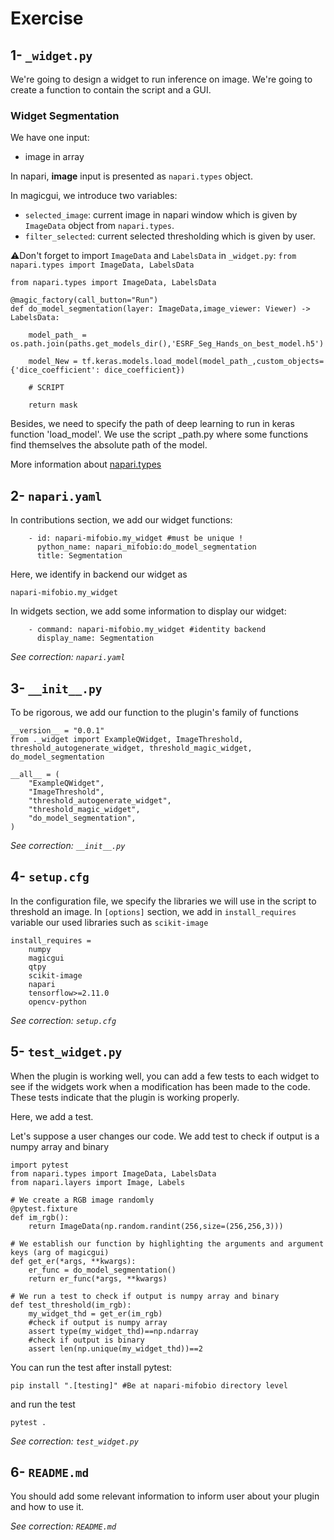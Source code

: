 # Exercise

## 1- `_widget.py`

We're going to design a widget to run inference on image. We're going to create a function to contain the script and a GUI.

### Widget Segmentation

We have one input:
- image in array

In napari, **image** input is presented as `napari.types` object.

In magicgui, we introduce two variables:
- `selected_image`: current image in napari window which is given by `ImageData` object from `napari.types`.
- `filter_selected`: current selected thresholding which is given by user.

⚠️Don't forget to import `ImageData` and `LabelsData` in `_widget.py`: `from napari.types import ImageData, LabelsData`

```
from napari.types import ImageData, LabelsData

@magic_factory(call_button="Run")
def do_model_segmentation(layer: ImageData,image_viewer: Viewer) -> LabelsData:

    model_path_ = os.path.join(paths.get_models_dir(),'ESRF_Seg_Hands_on_best_model.h5')

    model_New = tf.keras.models.load_model(model_path_,custom_objects={'dice_coefficient': dice_coefficient})

    # SCRIPT

    return mask
```

Besides, we need to specify the path of deep learning to run in keras function 'load_model'. We use the script _path.py where some functions find themselves the absolute path of the model.

More information about [napari.types](https://napari.org/stable/api/napari.types.html)

## 2- `napari.yaml`

In contributions section, we add our widget functions:
```
    - id: napari-mifobio.my_widget #must be unique !
      python_name: napari_mifobio:do_model_segmentation
      title: Segmentation
```
Here, we identify in backend our widget as
```
napari-mifobio.my_widget
```
In widgets section, we add some information to display our widget:
```
    - command: napari-mifobio.my_widget #identity backend
      display_name: Segmentation
```

*See correction: `napari.yaml`*

## 3- `__init__.py`
To be rigorous, we add our function to the plugin's family of functions
```
__version__ = "0.0.1"
from ._widget import ExampleQWidget, ImageThreshold, threshold_autogenerate_widget, threshold_magic_widget, do_model_segmentation

__all__ = (
    "ExampleQWidget",
    "ImageThreshold",
    "threshold_autogenerate_widget",
    "threshold_magic_widget",
    "do_model_segmentation",
)
```

*See correction: `__init__.py`*

## 4-  `setup.cfg`
In the configuration file, we specify the libraries we will use in the script to threshold an image. In `[options]` section, we add in `install_requires` variable our used libraries such as `scikit-image`
```
install_requires =
    numpy
    magicgui
    qtpy
    scikit-image
    napari
    tensorflow>=2.11.0
    opencv-python
```

*See correction: `setup.cfg`*

## 5-  `test_widget.py`

When the plugin is working well, you can add a few tests to each widget to see if the widgets work when a modification has been made to the code. These tests indicate that the plugin is working properly.

Here, we add a test.

Let's suppose a user changes our code.
We add test to check if output is a numpy array and binary

```
import pytest
from napari.types import ImageData, LabelsData
from napari.layers import Image, Labels

# We create a RGB image randomly
@pytest.fixture
def im_rgb():
    return ImageData(np.random.randint(256,size=(256,256,3)))

# We establish our function by highlighting the arguments and argument keys (arg of magicgui)
def get_er(*args, **kwargs):
    er_func = do_model_segmentation()
    return er_func(*args, **kwargs)

# We run a test to check if output is numpy array and binary
def test_threshold(im_rgb):
    my_widget_thd = get_er(im_rgb)
    #check if output is numpy array
    assert type(my_widget_thd)==np.ndarray
    #check if output is binary
    assert len(np.unique(my_widget_thd))==2
```

You can run the test after install pytest:
```
pip install ".[testing]" #Be at napari-mifobio directory level
```
and run the test
```
pytest .
```

*See correction: `test_widget.py`*

## 6-  `README.md`

You should add some relevant information to inform user about your plugin and how to use it.

*See correction: `README.md`*
